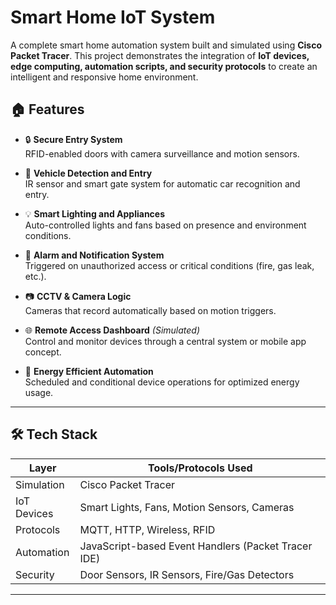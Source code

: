 # Smart Home IoT System

A complete smart home automation system built and simulated using **Cisco Packet Tracer**. This project demonstrates the integration of **IoT devices, edge computing, automation scripts, and security protocols** to create an intelligent and responsive home environment. 

## 🏠 Features

- 🔒 **Secure Entry System**  
  RFID-enabled doors with camera surveillance and motion sensors.
  
- 🚗 **Vehicle Detection and Entry**  
  IR sensor and smart gate system for automatic car recognition and entry.

- 💡 **Smart Lighting and Appliances**  
  Auto-controlled lights and fans based on presence and environment conditions.

- 🔔 **Alarm and Notification System**  
  Triggered on unauthorized access or critical conditions (fire, gas leak, etc.).

- 📷 **CCTV & Camera Logic**  
  Cameras that record automatically based on motion triggers.

- 🌐 **Remote Access Dashboard** *(Simulated)*  
  Control and monitor devices through a central system or mobile app concept.

- 🔌 **Energy Efficient Automation**  
  Scheduled and conditional device operations for optimized energy usage.

---

## 🛠️ Tech Stack

| Layer               | Tools/Protocols Used                          |
|--------------------|-----------------------------------------------|
| Simulation         | Cisco Packet Tracer                           |
| IoT Devices        | Smart Lights, Fans, Motion Sensors, Cameras   |
| Protocols          | MQTT, HTTP, Wireless, RFID                    |
| Automation         | JavaScript-based Event Handlers (Packet Tracer IDE) |
| Security           | Door Sensors, IR Sensors, Fire/Gas Detectors |

---
